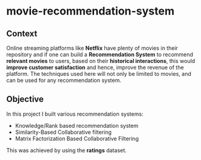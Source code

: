 # movie-recommendation-system
## **Context**


Online streaming platforms like **Netflix** have plenty of movies in their repository and if one can build a **Recommendation System** to recommend **relevant movies** to users, based on their **historical interactions**, this would **improve customer satisfaction** and hence, improve the revenue of the platform. The techniques used here will not only be limited to movies, and can be used for any recommendation system.

## **Objective**

In this project I built various recommendation systems: 
- Knowledge/Rank based recommendation system
- Similarity-Based Collaborative filtering
- Matrix Factorization Based Collaborative Filtering

This was achieved by using the **ratings** dataset. 
